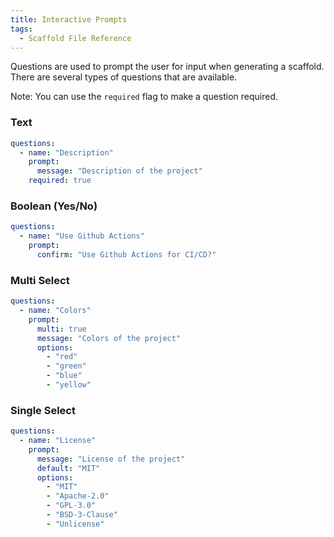```yaml
---
title: Interactive Prompts
tags:
  - Scaffold File Reference
---
```


Questions are used to prompt the user for input when generating a scaffold. There are several types of questions that are available.

Note: You can use the `required` flag to make a question required.

### Text

```yaml
questions:
  - name: "Description"
    prompt:
      message: "Description of the project"
    required: true
```

### Boolean (Yes/No)

```yaml
questions:
  - name: "Use Github Actions"
    prompt:
      confirm: "Use Github Actions for CI/CD?"
```

### Multi Select

```yaml
questions:
  - name: "Colors"
    prompt:
      multi: true
      message: "Colors of the project"
      options:
        - "red"
        - "green"
        - "blue"
        - "yellow"
```

### Single Select

```yaml
questions:
  - name: "License"
    prompt:
      message: "License of the project"
      default: "MIT"
      options:
        - "MIT"
        - "Apache-2.0"
        - "GPL-3.0"
        - "BSD-3-Clause"
        - "Unlicense"
```
